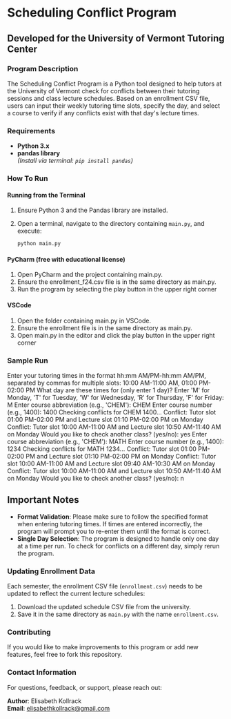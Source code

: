 # Scheduling Conflict Program
## Developed for the University of Vermont Tutoring Center

### Program Description
The Scheduling Conflict Program is a Python tool designed to help tutors at the University of Vermont check for conflicts between their tutoring sessions and class lecture schedules. Based on an enrollment CSV file, users can input their weekly tutoring time slots, specify the day, and select a course to verify if any conflicts exist with that day's lecture times. 

### Requirements
- **Python 3.x**
- **pandas library**  
  *(Install via terminal: `pip install pandas`)*

### How To Run

#### Running from the Terminal
1. Ensure Python 3 and the Pandas library are installed.
2. Open a terminal, navigate to the directory containing `main.py`, and execute:

   ```bash
   python main.py

#### PyCharm (free with educational license)
1. Open PyCharm and the project containing main.py.
2. Ensure the enrollment_f24.csv file is in the same directory as main.py.
3. Run the program by selecting the play button in the upper right corner

#### VSCode
1. Open the folder containing main.py in VSCode.
2. Ensure the enrollment file is in the same directory as main.py.
3. Open main.py in the editor and click the play button in the upper right corner


### Sample Run
Enter your tutoring times in the format hh:mm AM/PM-hh:mm AM/PM, separated by commas for multiple slots:
10:00 AM-11:00 AM, 01:00 PM-02:00 PM
What day are these times for (only enter 1 day)?
Enter 'M' for Monday, 'T' for Tuesday, 'W' for Wednesday, 'R' for Thursday, 'F' for Friday:
M
Enter course abbreviation (e.g., 'CHEM'): CHEM
Enter course number (e.g., 1400): 1400
Checking conflicts for CHEM 1400...
Conflict: Tutor slot 01:00 PM-02:00 PM and Lecture slot 01:10 PM-02:00 PM on Monday
Conflict: Tutor slot 10:00 AM-11:00 AM and Lecture slot 10:50 AM-11:40 AM on Monday
Would you like to check another class? (yes/no): yes
Enter course abbreviation (e.g., 'CHEM'): MATH
Enter course number (e.g., 1400): 1234
Checking conflicts for MATH 1234...
Conflict: Tutor slot 01:00 PM-02:00 PM and Lecture slot 01:10 PM-02:00 PM on Monday
Conflict: Tutor slot 10:00 AM-11:00 AM and Lecture slot 09:40 AM-10:30 AM on Monday
Conflict: Tutor slot 10:00 AM-11:00 AM and Lecture slot 10:50 AM-11:40 AM on Monday
Would you like to check another class? (yes/no): n


## Important Notes
- **Format Validation**: Please make sure to follow the specified format when entering tutoring times. If times are entered incorrectly, the program will prompt you to re-enter them until the format is correct.
- **Single Day Selection**: The program is designed to handle only one day at a time per run. To check for conflicts on a different day, simply rerun the program.

### Updating Enrollment Data
Each semester, the enrollment CSV file (`enrollment.csv`) needs to be updated to reflect the current lecture schedules:
1. Download the updated schedule CSV file from the university.
2. Save it in the same directory as `main.py` with the name `enrollment.csv`.

### Contributing
If you would like to make improvements to this program or add new features, feel free to fork this repository. 

### Contact Information
For questions, feedback, or support, please reach out:

**Author**: Elisabeth Kollrack  
**Email**: [elisabethkollrack@gmail.com](mailto:elisabethkollrack@gmail.com)








